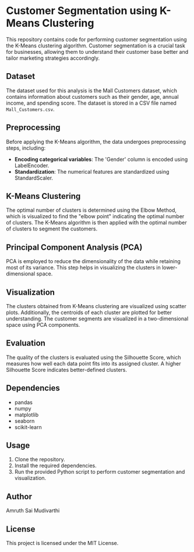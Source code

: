 # Customer Segmentation using K-Means Clustering

This repository contains code for performing customer segmentation using the K-Means clustering algorithm. Customer segmentation is a crucial task for businesses, allowing them to understand their customer base better and tailor marketing strategies accordingly.

## Dataset
The dataset used for this analysis is the Mall Customers dataset, which contains information about customers such as their gender, age, annual income, and spending score. The dataset is stored in a CSV file named `Mall_Customers.csv`.

## Preprocessing
Before applying the K-Means algorithm, the data undergoes preprocessing steps, including:
- **Encoding categorical variables**: The 'Gender' column is encoded using LabelEncoder.
- **Standardization**: The numerical features are standardized using StandardScaler.

## K-Means Clustering
The optimal number of clusters is determined using the Elbow Method, which is visualized to find the "elbow point" indicating the optimal number of clusters. The K-Means algorithm is then applied with the optimal number of clusters to segment the customers.

## Principal Component Analysis (PCA)
PCA is employed to reduce the dimensionality of the data while retaining most of its variance. This step helps in visualizing the clusters in lower-dimensional space.

## Visualization
The clusters obtained from K-Means clustering are visualized using scatter plots. Additionally, the centroids of each cluster are plotted for better understanding. The customer segments are visualized in a two-dimensional space using PCA components.

## Evaluation
The quality of the clusters is evaluated using the Silhouette Score, which measures how well each data point fits into its assigned cluster. A higher Silhouette Score indicates better-defined clusters.

## Dependencies
- pandas
- numpy
- matplotlib
- seaborn
- scikit-learn

## Usage
1. Clone the repository.
2. Install the required dependencies.
3. Run the provided Python script to perform customer segmentation and visualization.

## Author
Amruth Sai Mudivarthi

## License
This project is licensed under the MIT License.
